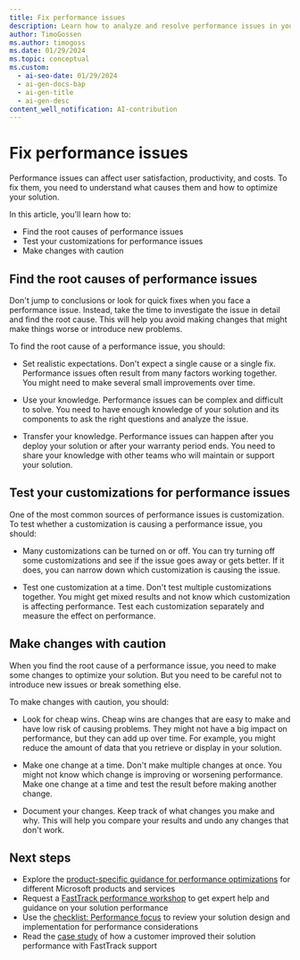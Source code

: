 ```yaml
---
title: Fix performance issues
description: Learn how to analyze and resolve performance issues in your Dynamics 365 solutions by finding the root causes, testing your customizations, and making careful changes.
author: TimoGossen
ms.author: timogoss
ms.date: 01/29/2024
ms.topic: conceptual
ms.custom:
  - ai-seo-date: 01/29/2024
  - ai-gen-docs-bap
  - ai-gen-title
  - ai-gen-desc
content_well_notification: AI-contribution
---
```


# Fix performance issues

Performance issues can affect user satisfaction, productivity, and costs. To fix them, you need to understand what causes them and how to optimize your solution.

In this article, you'll learn how to:

- Find the root causes of performance issues
- Test your customizations for performance issues
- Make changes with caution

## Find the root causes of performance issues

Don't jump to conclusions or look for quick fixes when you face a performance issue. Instead, take the time to investigate the issue in detail and find the root cause. This will help you avoid making changes that might make things worse or introduce new problems.

To find the root cause of a performance issue, you should:

- Set realistic expectations. Don't expect a single cause or a single fix. Performance issues often result from many factors working together. You might need to make several small improvements over time.

- Use your knowledge. Performance issues can be complex and difficult to solve. You need to have enough knowledge of your solution and its components to ask the right questions and analyze the issue.

- Transfer your knowledge. Performance issues can happen after you deploy your solution or after your warranty period ends. You need to share your knowledge with other teams who will maintain or support your solution.

## Test your customizations for performance issues

One of the most common sources of performance issues is customization. To test whether a customization is causing a performance issue, you should:

- Many customizations can be turned on or off. You can try turning off some customizations and see if the issue goes away or gets better. If it does, you can narrow down which customization is causing the issue.

- Test one customization at a time. Don't test multiple customizations together. You might get mixed results and not know which customization is affecting performance. Test each customization separately and measure the effect on performance.

## Make changes with caution

When you find the root cause of a performance issue, you need to make some changes to optimize your solution. But you need to be careful not to introduce new issues or break something else.

To make changes with caution, you should:

- Look for cheap wins. Cheap wins are changes that are easy to make and have low risk of causing problems. They might not have a big impact on performance, but they can add up over time. For example, you might reduce the amount of data that you retrieve or display in your solution.

- Make one change at a time. Don't make multiple changes at once. You might not know which change is improving or worsening performance. Make one change at a time and test the result before making another change.

- Document your changes. Keep track of what changes you make and why. This will help you compare your results and undo any changes that don't work.

## Next steps

- Explore the [product-specific guidance for performance optimizations](performing-solution-product-specific-guidance.md) for different Microsoft products and services
- Request a [FastTrack performance workshop](performing-solution-workshop-strategy.md) to get expert help and guidance on your solution performance
- Use the [checklist: Performance focus](performing-solution-product-checklist.md) to review your solution design and implementation for performance considerations
- Read the [case study](performing-solution-product-case-study.md) of how a customer improved their solution performance with FastTrack support
